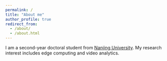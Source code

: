 ```yaml
---
permalink: /
title: "About me"
author_profile: true
redirect_from: 
  - /about/
  - /about.html
---
```


I am a second-year doctoral student from [Nanjing University](https://www.nju.edu.cn/).
My research interest includes edge computing and video analytics.
